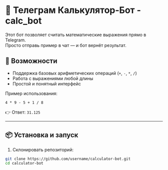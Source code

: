 # 📱 Телеграм Калькулятор-Бот - calc_bot

Этот бот позволяет считать математические выражения прямо в Telegram.  
Просто отправь пример в чат — и бот вернёт результат.

## 🚀 Возможности
- Поддержка базовых арифметических операций (`+`, `-`, `*`, `/`)  
- Работа с выражениями любой длины  
- Простой и понятный интерфейс  

Пример использования:

```4 * 9 - 5 + 1 / 8```

👉 Ответ: `31.125`

---

## 📦 Установка и запуск

1. Склонировать репозиторий:
```bash
git clone https://github.com/username/calculator-bot.git
cd calculator-bot
